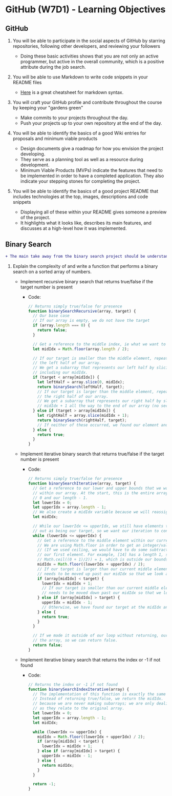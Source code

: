 # GitHub (W7D1) - Learning Objectives

## GitHub

1. You will be able to participate in the social aspects of GitHub by starring repositories, following other developers, and reviewing your followers

   - Doing these basic activities shows that you are not only an active programmer, but active in the overall community, which is a positive attribute during the job search.

2. You will be able to use Markdown to write code snippets in your README files

   - [Here] is a great cheatsheet for markdown syntax.

3. You will craft your GitHub profile and contribute throughout the course by keeping your "gardens green"

   - Make commits to your projects throughout the day.
   - Push your projects up to your own repository at the end of the day.

4. You will be able to identify the basics of a good Wiki entries for proposals and minimum viable products

   - Design documents give a roadmap for how you envision the project developing.
   - They serve as a planning tool as well as a resource during development.
   - Minimum Viable Products (MVPs) indicate the features that need to be implemented in order to have a completed application. They also indicate your stepping stones for completing the project.

5. You will be able to identify the basics of a good project README that includes technologies at the top, images, descriptions and code snippets
   - Displaying all of these within your README gives someone a preview of the project.
   - It highlights what it looks like, describes its main features, and discusses at a high-level how it was implemented.

## Binary Search

```diff
+ The main take away from the binary search project should be understanding the idea that there are multiple ways to do a problem. Don't worry if the solutions were not obvious. The goal of the project was to show you how algorithms can be improved to be more efficient and optimized.
```

1. Explain the complexity of and write a function that performs a binary search on a sorted array of numbers.

   - Implement recursive binary search that returns true/false if the target number is present

     - Code:

       ```javascript
       // Returns simply true/false for presence
       function binarySearchRecursive(array, target) {
         // Our base case
         // If our array is empty, we do not have the target
         if (array.length === 0) {
           return false;
         }

         // Get a reference to the middle index, ie what we want to check
         let midIdx = Math.floor(array.length / 2);

         // If our target is smaller than the middle element, repeat this process with
         // the left half of our array.
         // We get a subarray that represents our left half by slicing up to but not
         // including our midIdx.
         if (target < array[midIdx]) {
           let leftHalf = array.slice(0, midIdx);
           return binarySearch(leftHalf, target);
           // If our target is larger than the middle element, repeat this process with
           // the right half of our array.
           // We get a subarray that represents our right half by slicing from the
           // midIdx + 1 all the way to the end of our array (no second argument needed).
         } else if (target > array[midIdx]) {
           let rightHalf = array.slice(midIdx + 1);
           return binarySearch(rightHalf, target);
           // If neither of these occurred, we found our element and return true.
         } else {
           return true;
         }
       }
       ```

   - Implement iterative binary search that returns true/false if the target number is present

     - Code:

       ```javascript
       // Returns simply true/false for presence
       function binarySearchIterative(array, target) {
         // Get a reference to our lower and upper bounds that we would like to search
         // within our array. At the start, this is the entire array, so the indices are
         // 0 and our length - 1.
         let lowerIdx = 0;
         let upperIdx = array.length - 1;
         // We also create a midIdx variable because we will reassign it at each iteration
         let midIdx;

         // While our lowerIdx <= upperIdx, we still have elements that we haven't ruled
         // out as being our target, so we want our iteration to continue.
         while (lowerIdx <= upperIdx) {
           // Get a reference to the middle element within our current bounds.
           // We are using Math.floor in order to get an integer/valid index.
           // (If we used ceiling, we would have to do some subtraction in order to get
           // our first element. For example, [14] has a length 1, so
           // Math.ceil((0 + 1)/2)) = 1, which is outside our bounds.
           midIdx = Math.floor((lowerIdx + upperIdx) / 2);
           // If our target is larger than our current middle element, our lower bound
           // needs to be moved up past our midIdx so that we look at the right half.
           if (array[midIdx] < target) {
             lowerIdx = midIdx + 1;
             // If our target is smaller than our current middle element, our upper bound
             // needs to be moved down past our midIdx so that we look at the left half.
           } else if (array[midIdx] > target) {
             upperIdx = midIdx - 1;
             // Otherwise, we have found our target at the midIdx and can return true.
           } else {
             return true;
           }
         }

         // If we made it outside of our loop without returning, our target is not in
         // the array, so we can return false.
         return false;
       }
       ```

   - Implement iterative binary search that returns the index or -1 if not found

     - Code:

       ```javascript
       // Returns the index or -1 if not found
       function binarySearchIndexIterative(array) {
         // The implementation of this function is exactly the same as returning a boolean
         // Instead of returning true/false, we return the midIdx.
         // because we are never making subarrays; we are only dealing with the indices
         // as they relate to the original array.
         let lowerIdx = 0;
         let upperIdx = array.length - 1;
         let midIdx;

         while (lowerIdx <= upperIdx) {
           midIdx = Math.floor((lowerIdx + upperIdx) / 2);
           if (array[midIdx] < target) {
             lowerIdx = midIdx + 1;
           } else if (array[midIdx] > target) {
             upperIdx = midIdx - 1;
           } else {
             return midIdx;
           }
         }

         return -1;
       }
       ```

[here]: https://github.com/adam-p/markdown-here/wiki/Markdown-Cheatsheet
